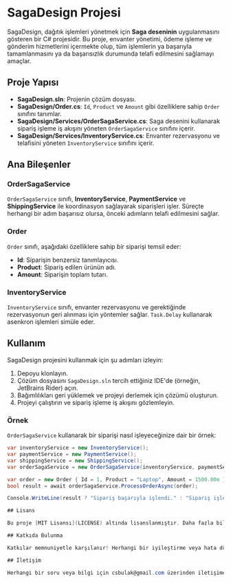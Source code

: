 # SagaDesign Projesi

SagaDesign, dağıtık işlemleri yönetmek için **Saga deseninin** uygulanmasını gösteren bir C# projesidir. Bu proje, envanter yönetimi, ödeme işleme ve gönderim hizmetlerini içermekte olup, tüm işlemlerin ya başarıyla tamamlanmasını ya da başarısızlık durumunda telafi edilmesini sağlamayı amaçlar.

## Proje Yapısı

- **SagaDesign.sln**: Projenin çözüm dosyası.
- **SagaDesign/Order.cs**: `Id`, `Product` ve `Amount` gibi özelliklere sahip `Order` sınıfını tanımlar.
- **SagaDesign/Services/OrderSagaService.cs**: Saga desenini kullanarak sipariş işleme iş akışını yöneten `OrderSagaService` sınıfını içerir.
- **SagaDesign/Services/InventoryService.cs**: Envanter rezervasyonu ve telafisini yöneten `InventoryService` sınıfını içerir.

## Ana Bileşenler

### OrderSagaService

`OrderSagaService` sınıfı, **InventoryService**, **PaymentService** ve **ShippingService** ile koordinasyon sağlayarak siparişleri işler. Süreçte herhangi bir adım başarısız olursa, önceki adımların telafi edilmesini sağlar.

### Order

`Order` sınıfı, aşağıdaki özelliklere sahip bir siparişi temsil eder:

- **Id**: Siparişin benzersiz tanımlayıcısı.
- **Product**: Sipariş edilen ürünün adı.
- **Amount**: Siparişin toplam tutarı.

### InventoryService

`InventoryService` sınıfı, envanter rezervasyonu ve gerektiğinde rezervasyonun geri alınması için yöntemler sağlar. `Task.Delay` kullanarak asenkron işlemleri simüle eder.

## Kullanım

SagaDesign projesini kullanmak için şu adımları izleyin:

1. Depoyu klonlayın.
2. Çözüm dosyasını `SagaDesign.sln` tercih ettiğiniz IDE'de (örneğin, JetBrains Rider) açın.
3. Bağımlılıkları geri yüklemek ve projeyi derlemek için çözümü oluşturun.
4. Projeyi çalıştırın ve sipariş işleme iş akışını gözlemleyin.

### Örnek

`OrderSagaService` kullanarak bir siparişi nasıl işleyeceğinize dair bir örnek:

```csharp
var inventoryService = new InventoryService();
var paymentService = new PaymentService();
var shippingService = new ShippingService();
var orderSagaService = new OrderSagaService(inventoryService, paymentService, shippingService);

var order = new Order { Id = 1, Product = "Laptop", Amount = 1500.00m };
bool result = await orderSagaService.ProcessOrderAsync(order);

Console.WriteLine(result ? "Sipariş başarıyla işlendi." : "Sipariş işleme başarısız oldu.");

## Lisans

Bu proje [MIT Lisansı](LICENSE) altında lisanslanmıştır. Daha fazla bilgi için `LICENSE` dosyasına bakabilirsiniz.

## Katkıda Bulunma

Katkılar memnuniyetle karşılanır! Herhangi bir iyileştirme veya hata düzeltmesi için lütfen bir **sorun** açın veya bir **çekme isteği** gönderin.

## İletişim

Herhangi bir soru veya bilgi için csbulak@gmail.com üzerinden iletişime geçebilirsiniz.
